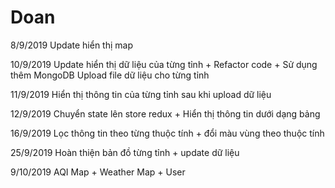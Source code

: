 # Doan

8/9/2019
Update hiển thị map

10/9/2019
Update hiển thị dữ liệu của từng tỉnh + Refactor code + Sử dụng thêm MongoDB
Upload file dữ liệu cho từng tỉnh

11/9/2019
Hiển thị thông tin của từng tỉnh sau khi upload dữ liệu

12/9/2019
Chuyển state lên store redux + Hiển thị thông tin dưới dạng bảng

16/9/2019
Lọc thông tin theo từng thuộc tính + đổi màu vùng theo thuộc tính

25/9/2019
Hoàn thiện bản đồ từng tỉnh + update dữ liệu

9/10/2019
AQI Map + Weather Map + User